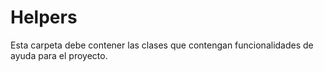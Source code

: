 ﻿# Helpers
Esta carpeta debe contener las clases que contengan funcionalidades de ayuda para el proyecto.